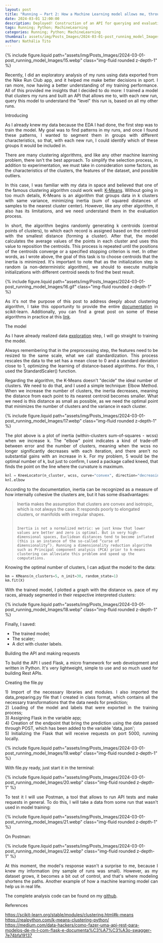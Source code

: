 ```yaml
---
layout: post
title: "Running — Part 2: How a Machine Learning model allows me, through an API, to level my runs"
date: 2024-03-01 12:00:00
description: Deployed! Construction of an API for querying and evaluating the level of new races based on a previously trained clustering model
tags: Running; Python; MachineLearning
categories: Running; Python; MachineLearning
thumbnail: assets/img/Posts_Images/2024-03-01-post_running_model_Images/15.webp
author: Nathália Tito
---
```


{% include figure.liquid path="assets/img/Posts_Images/2024-03-01-post_running_model_Images/15.webp" class="img-fluid rounded z-depth-1" %}

<p align="justify">
Recently, I did an exploratory analysis of my runs using data exported from the Nike Run Club app, and it helped me make better decisions in sport. I ran more, now having a better understanding of my training performance. All of this provided me insights that I decided to do more: I trained a model that clusters my runs and built an API that allows me to, with each new run, query this model to understand the "level" this run is, based on all my other runs.
</p>

Introducing  

<p align="justify">
As I already knew my data because the EDA I had done, the first step was to train the model. My goal was to find patterns in my runs, and once I found these patterns, I wanted to segment them in groups with different characteristics, so that, with each new run, I could identify which of these groups it would be included in.
</p>

<p align="justify">
There are many clustering algorithms, and like any other machine learning problem, there isn't the best approach. To simplify the selection process, in addition to experimentation, we must take in consideration some factors, as the characteristics of the clusters, the features of the dataset, and possible outliers.
</p>

<p align="justify">
In this case, I was familiar with my data in space and believed that one of the famous clustering algorithm could work well: <a href="https://scikit-learn.org/stable/modules/generated/sklearn.cluster.KMeans.html">K-Means</a>. Without going in too much details, K-Means is an algorithm that groups data in k clusters with same variance, minimizing inertia (sum of squared distances of samples to the nearest cluster center). However, like any other algorithm, it also has its limitations, and we need understand them in the evaluation process.
</p>

<p align="justify">
In short, the algorithm begins randomly generating k centroids (central points of clusters), to which each record is assigned based on the centroid with the smallest distance (forming a cluster). After that, the model calculates the average values of the points in each cluster and uses this value to reposition the centroids. This process is repeated until the positions of the centroids converge or a specified stopping criterion is met. In other words, as I wrote above, the goal of this task is to choose centroids that the inertia is minimized. It's important to note that as the initialization step is random (a non-deterministic algorithm), we should to execute multiple initializations with different centroid seeds to find the best result.
</p>

{% include figure.liquid path="assets/img/Posts_Images/2024-03-01-post_running_model_Images/16.gif" class="img-fluid rounded z-depth-1" %}

<p align="justify">
As it's not the purpose of this post to address deeply about clustering algorithm, I take this opportunity to provide the entire <a href="https://scikit-learn.org/stable/modules/clustering.html">documentation</a> in scikit-learn. Additionally, you can find a great post on some of these algorithms in practice at this <a href="https://machinelearningmastery.com/clustering-algorithms-with-python/">link</a>.
</p>

The model

<p align="justify">
As I have already realized data <a href="https://ac3lab.github.io/blog/2024/post_running/">exploration</a> step, I will go straight to training the model.
</p>

<p align="justify">
Always remembering that in the preprocessing step, the features need to be resized to the same scale, what we call standardization. This process rescales the data to the set has a mean close to 0 and a standard deviation close to 1, optimizing the learning of distance-based algorithms. For this, I used the StandardScaler() function.
</p>

<p align="justify">
Regarding the algorithm, the K-Means doesn't "decide" the ideal number of clusters. We need to do that, and I used a simple technique: Elbow Method. When we increase the number of clusters, the inertia decreases, meaning the distance from each point to its nearest centroid becomes smaller. What we need is this distance as small as possible, as we need the optimal point that minimizes the number of clusters and the variance in each cluster.
</p>

{% include figure.liquid path="assets/img/Posts_Images/2024-03-01-post_running_model_Images/17.webp" class="img-fluid rounded z-depth-1" %}

<p align="justify">
The plot above is a plot of inertia (within-clusters sum-of-squares - wcss) when we increase k. The "elbow" point indicates a kind of trade-off between error and the number of clusters, meaning when the wcss no longer significantly decreases with each iteration, and there aren't no substantial gains with an increase in k. For my problem, 5 would be the optimal number of k, but just to confirm, I used a package called kneed, that finds the point on the line where the curvature is maximum.
</p>

```python
knl = KneeLocator(n_cluster, wcss, curve="convex", direction="decreasing")
knl.elbow
```
<p align="justify">
According to the documentation, inertia can be recognized as a measure of how internally cohesive the clusters are, but it has some disadvantages:
</p>

<blockquote>
    Inertia makes the assumption that clusters are convex and isotropic, which is not always the case. It responds poorly to elongated clusters, or manifolds with irregular shapes.<br><br>

    Inertia is not a normalized metric: we just know that lower values are better and zero is optimal. But in very high-dimensional spaces, Euclidean distances tend to become inflated (this is an instance of the so-called “curse of dimensionality”). Running a dimensionality reduction algorithm such as Principal component analysis (PCA) prior to k-means clustering can alleviate this problem and speed up the computations.
</blockquote>

Knowing the optimal number of clusters, I can adjust the model to the data:

```python
km = KMeans(n_clusters=5, n_init=30, random_state=1)
km.fit(X)
```
<p align="justify">
With the trained model, I plotted a graph with the distance vs. pace of my races, already segmented in their respective interpreted clusters:
</p>

{% include figure.liquid path="assets/img/Posts_Images/2024-03-01-post_running_model_Images/18.webp" class="img-fluid rounded z-depth-1" %}

Finally, I saved:

<ul>
    <li>The trained model;</li>
    <li>The scaler;</li>
    <li>A dict with cluster labels.</li>
</ul>

Building the API and making requests

<p align="justify">
To build the API I used Flask, a micro framework for web development and written in Python. It's very lightweight, simple to use and so much used for building Rest APIs.
</p>

Creating the file.py

<p align="justify">
1) Import of the necessary libraries and modules. I also imported the data_preparing.py file that I created in class format, which contains all the necessary transformations that the data needs for prediction;<br>
2) Loading of the model and labels that were exported in the training process;<br>
3) Assigning Flask in the variable app;<br>
4) Creation of the endpoint that bring the prediction using the data passed through POST, which has been added to the variable 'data_json';<br>
5) Initializing the Flask that will receive requests on port 5000, running locally.
</p>

{% include figure.liquid path="assets/img/Posts_Images/2024-03-01-post_running_model_Images/19.webp" class="img-fluid rounded z-depth-1" %}

With file.py ready, just start it in the terminal:

{% include figure.liquid path="assets/img/Posts_Images/2024-03-01-post_running_model_Images/20.webp" class="img-fluid rounded z-depth-1" %}

<p align="justify">
To test it I will use Postman, a tool that allows to run API tests and make requests in general. To do this, I will take a data from some run that wasn't used in model training:
</p>

{% include figure.liquid path="assets/img/Posts_Images/2024-03-01-post_running_model_Images/21.webp" class="img-fluid rounded z-depth-1" %}

On Postman:

{% include figure.liquid path="assets/img/Posts_Images/2024-03-01-post_running_model_Images/22.webp" class="img-fluid rounded z-depth-1" %}

<p align="justify">
At this moment, the model's response wasn't a surprise to me, because I knew my information (my sample of runs was small). However, as my dataset grows, it becomes a bit out of control, and that's where modeling shortens the paths. Another example of how a machine learning model can help us in real life.
</p>

<p align="justify">
The complete analysis code can be found on my <a href="https://github.com/nathaliatito">github</a>.
</p>

References

https://scikit-learn.org/stable/modules/clustering.html#k-means<br>
https://realpython.com/k-means-clustering-python/<br>
https://medium.com/data-hackers/como-fazer-uma-api-rest-para-modelos-de-m-l-com-flask-e-documenta%C3%A7%C3%A3o-swagger-7e74bfa19137
